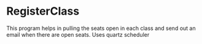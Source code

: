 # RegisterClass
This program helps in pulling the seats open in each class and send out an email when there are open seats. Uses quartz scheduler
